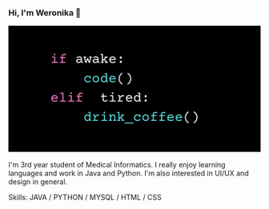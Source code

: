 ### Hi, I'm Weronika 👋
![](https://github.com/trulydevious/trulydevious/blob/main/banner.png)

I'm 3rd year student of Medical Informatics. I really enjoy learning languages and work in Java and Python. I'm also interested in UI/UX and design in general.

Skills: JAVA / PYTHON / MYSQL / HTML / CSS
